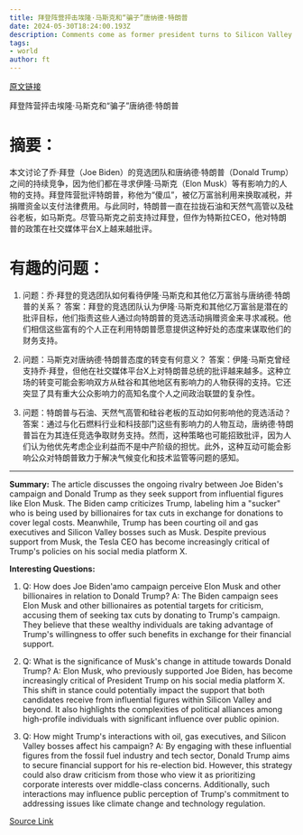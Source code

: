```yaml
---
title: 拜登阵营抨击埃隆·马斯克和“骗子”唐纳德·特朗普
date: 2024-05-30T18:24:00.193Z
description: Comments come as former president turns to Silicon Valley and oil bosses in search of funds
tags: 
- world
author: ft
---
```


[原文链接](https://ft.com/content/43eeaae2-cf51-4e38-9976-40b7b9624edc)

拜登阵营抨击埃隆·马斯克和“骗子”唐纳德·特朗普

# 摘要：
本文讨论了乔·拜登（Joe Biden）的竞选团队和唐纳德·特朗普（Donald Trump）之间的持续竞争，因为他们都在寻求伊隆·马斯克（Elon Musk）等有影响力的人物的支持。拜登阵营批评特朗普，称他为“傻瓜”，被亿万富翁利用来换取减税，并捐赠资金以支付法律费用。与此同时，特朗普一直在拉拢石油和天然气高管以及硅谷老板，如马斯克。尽管马斯克之前支持过拜登，但作为特斯拉CEO，他对特朗普的政策在社交媒体平台X上越来越批评。

# 有趣的问题：

1. 问题：乔·拜登的竞选团队如何看待伊隆·马斯克和其他亿万富翁与唐纳德·特朗普的关系？
   答案：拜登的竞选团队认为伊隆·马斯克和其他亿万富翁是潜在的批评目标，他们指责这些人通过向特朗普的竞选活动捐赠资金来寻求减税。他们相信这些富有的个人正在利用特朗普愿意提供这种好处的态度来谋取他们的财务支持。

2. 问题：马斯克对唐纳德·特朗普态度的转变有何意义？
   答案：伊隆·马斯克曾经支持乔·拜登，但他在社交媒体平台X上对特朗普总统的批评越来越多。这种立场的转变可能会影响双方从硅谷和其他地区有影响力的人物获得的支持。它还突显了具有重大公众影响力的高知名度个人之间政治联盟的复杂性。

3. 问题：特朗普与石油、天然气高管和硅谷老板的互动如何影响他的竞选活动？
   答案：通过与化石燃料行业和科技部门这些有影响力的人物互动，唐纳德·特朗普旨在为其连任竞选争取财务支持。然而，这种策略也可能招致批评，因为人们认为他优先考虑企业利益而不是中产阶级的担忧。此外，这种互动可能会影响公众对特朗普致力于解决气候变化和技术监管等问题的感知。

---

**Summary:**
The article discusses the ongoing rivalry between Joe Biden's campaign and Donald Trump as they seek support from influential figures like Elon Musk. The Biden camp criticizes Trump, labeling him a "sucker" who is being used by billionaires for tax cuts in exchange for donations to cover legal costs. Meanwhile, Trump has been courting oil and gas executives and Silicon Valley bosses such as Musk. Despite previous support from Musk, the Tesla CEO has become increasingly critical of Trump's policies on his social media platform X.

**Interesting Questions:**
1. Q: How does Joe Biden'amo campaign perceive Elon Musk and other billionaires in relation to Donald Trump? 
   A: The Biden campaign sees Elon Musk and other billionaires as potential targets for criticism, accusing them of seeking tax cuts by donating to Trump's campaign. They believe that these wealthy individuals are taking advantage of Trump's willingness to offer such benefits in exchange for their financial support.
   
2. Q: What is the significance of Musk's change in attitude towards Donald Trump? 
   A: Elon Musk, who previously supported Joe Biden, has become increasingly critical of President Trump on his social media platform X. This shift in stance could potentially impact the support that both candidates receive from influential figures within Silicon Valley and beyond. It also highlights the complexities of political alliances among high-profile individuals with significant influence over public opinion.
   
3. Q: How might Trump's interactions with oil, gas executives, and Silicon Valley bosses affect his campaign? 
   A: By engaging with these influential figures from the fossil fuel industry and tech sector, Donald Trump aims to secure financial support for his re-election bid. However, this strategy could also draw criticism from those who view it as prioritizing corporate interests over middle-class concerns. Additionally, such interactions may influence public perception of Trump's commitment to addressing issues like climate change and technology regulation.

[Source Link](https://ft.com/content/43eeaae2-cf51-4e38-9976-40b7b9624edc)

